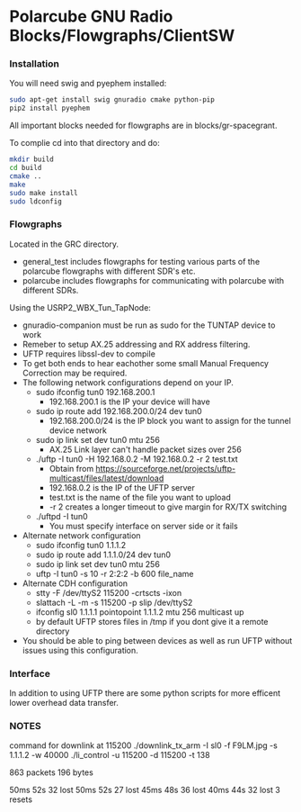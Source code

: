 # Polarcube GNU Radio Blocks/Flowgraphs/ClientSW

### Installation

You will need swig and pyephem installed:


```bash
sudo apt-get install swig gnuradio cmake python-pip
pip2 install pyephem
```

All important blocks needed for flowgraphs are in blocks/gr-spacegrant.

To complie cd into that directory and do:
```bash
mkdir build
cd build
cmake ..
make
sudo make install
sudo ldconfig
```

### Flowgraphs
Located in the GRC directory.
* general_test includes flowgraphs for testing various parts of the polarcube flowgraphs with different SDR's etc.
* polarcube includes flowgraphs for communicating with polarcube with different SDRs.

Using the USRP2_WBX_Tun_TapNode:
* gnuradio-companion must be run as sudo for the TUNTAP device to work
* Remeber to setup AX.25 addressing and RX address filtering.
* UFTP requires libssl-dev to compile
* To get both ends to hear eachother some small Manual Frequency Correction may be required.
* The following network configurations depend on your IP.
  * sudo ifconfig tun0 192.168.200.1
    * 192.168.200.1 is the IP your device will have
  * sudo ip route add 192.168.200.0/24 dev tun0
    * 192.168.200.0/24 is the IP block you want to assign for the tunnel device network
  * sudo ip link set dev tun0 mtu 256
    * AX.25 Link layer can't handle packet sizes over 256
  * ./uftp -I tun0 -H 192.168.0.2 -M 192.168.0.2 -r 2 test.txt
    * Obtain from https://sourceforge.net/projects/uftp-multicast/files/latest/download
    * 192.168.0.2 is the IP of the UFTP server
    * test.txt is the name of the file you want to upload
    * -r 2 creates a longer timeout to give margin for RX/TX switching
  * ./uftpd -I tun0
    * You must specify interface on server side or it fails
* Alternate network configuration
  * sudo ifconfig tun0 1.1.1.2
  * sudo ip route add 1.1.1.0/24 dev tun0
  * sudo ip link set dev tun0 mtu 256
  * uftp -I tun0 -s 10 -r 2:2:2 -b 600 file_name
* Alternate CDH configuration
  * stty -F /dev/ttyS2 115200 -crtscts -ixon
  * slattach -L -m -s 115200 -p slip /dev/ttyS2
  * ifconfig sl0 1.1.1.1 pointopoint 1.1.1.2 mtu 256 multicast up
  * by default UFTP stores files in /tmp if you dont give it a remote directory
* You should be able to ping between devices as well as run UFTP without issues using this configuration.

### Interface
In addition to using UFTP there are some python scripts for more efficent lower overhead data transfer.

### NOTES

command for downlink at 115200
./downlink_tx_arm -I sl0 -f F9LM.jpg -s 1.1.1.2 -w 40000
./li_control -u 115200 -d 115200 -t 138



863 packets 196 bytes

50ms 52s 32 lost
50ms 52s 27 lost
45ms 48s 36 lost
40ms 44s 32 lost 3 resets






